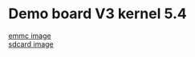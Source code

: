# Demo board V3 kernel 5.4 
[emmc image](https://github.com/sunplus-plus1/kernel54_demov3_img/blob/master/emmc/ISPBOOOT.BIN)  
[sdcard image](https://github.com/sunplus-plus1/kernel54_demov3_img/blob/master/sdcard/boot2linux_SDcard/ISP_SD_BOOOT.img) 
